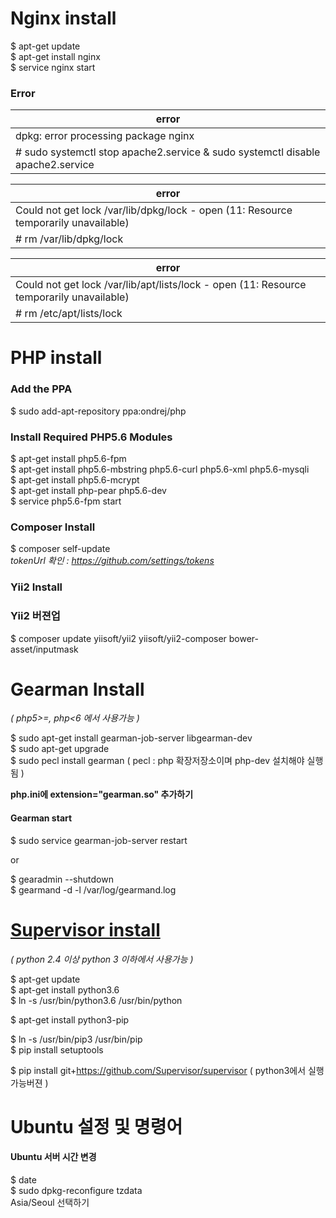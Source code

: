 # Nginx install
$ apt-get update   
$ apt-get install nginx    
$ service nginx start  
  
  
### Error
| error |
| ----- |
| dpkg: error processing package nginx |
| # sudo systemctl stop apache2.service & sudo systemctl disable apache2.service |

| error |
| ----- |
| Could not get lock /var/lib/dpkg/lock - open (11: Resource temporarily unavailable) |
| # rm /var/lib/dpkg/lock |

| error |
| ----- |
| Could not get lock /var/lib/apt/lists/lock - open (11: Resource temporarily unavailable) |
| # rm /etc/apt/lists/lock |
  
  
  
# PHP install
### Add the PPA
$ sudo add-apt-repository ppa:ondrej/php  

### Install Required PHP5.6 Modules
$ apt-get install php5.6-fpm  
$ apt-get install php5.6-mbstring php5.6-curl php5.6-xml php5.6-mysqli  
$ apt-get install php5.6-mcrypt  
$ apt-get install php-pear php5.6-dev  
$ service php5.6-fpm start  
  
### Composer Install  
$ composer self-update  
_tokenUrl 확인 : https://github.com/settings/tokens_  
  
### Yii2 Install  
  
### Yii2 버젼업  
$ composer update yiisoft/yii2 yiisoft/yii2-composer bower-asset/inputmask  
  
  
  
# Gearman Install
_( php5>=, php<6 에서 사용가능 )_  
  
$ sudo apt-get install gearman-job-server libgearman-dev   
$ sudo apt-get upgrade  
$ sudo pecl install gearman  ( pecl : php 확장저장소이며  php-dev 설치해야 실행 됨 )  

__php.ini에 extension="gearman.so" 추가하기__  
  
  
#### Gearman start
$ sudo service gearman-job-server restart  
  
or  

$ gearadmin --shutdown  
$ gearmand -d -l /var/log/gearmand.log  
  
  
# [Supervisor install](http://supervisord.org/installing.html)  
_( python 2.4 이상 python 3 이하에서 사용가능 )_  
  
$ apt-get update  
$ apt-get install python3.6  
$ ln -s /usr/bin/python3.6 /usr/bin/python  
  
$ apt-get install python3-pip  
  
$ ln -s /usr/bin/pip3 /usr/bin/pip  
$ pip install setuptools   
  
$ pip install git+https://github.com/Supervisor/supervisor ( python3에서 실행가능버젼 )
  
  
# Ubuntu 설정 및 명령어  
  
#### Ubuntu 서버 시간 변경
$ date  
$ sudo dpkg-reconfigure tzdata  
  Asia/Seoul 선택하기  

